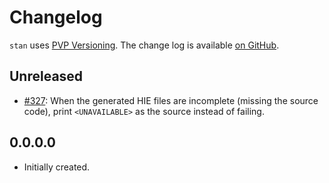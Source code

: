 # Changelog

`stan` uses [PVP Versioning][1].
The change log is available [on GitHub][2].

## Unreleased

* [#327](https://github.com/kowainik/stan/issues/327):
  When the generated HIE files are incomplete (missing the source code),
  print `<UNAVAILABLE>` as the source instead of failing.

## 0.0.0.0

* Initially created.

[1]: https://pvp.haskell.org
[2]: https://github.com/kowainik/stan/releases
